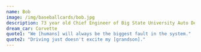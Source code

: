 ```yaml
---
name: Bob
image: /img/baseballcards/bob.jpg
description: 73 year old Chief Engineer of Big State University Auto Department
dream_car: Corvette
quote1: "We [humans] will always be the biggest fault in the system."
quote2: "Driving just doesn't excite my [grandson]."
---
```


